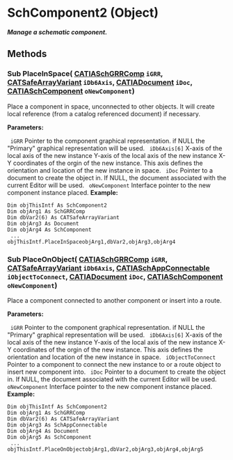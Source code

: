 # SchComponent2 (Object)

**_Manage a schematic component._**

## Methods

### Sub **PlaceInSpace**( [CATIASchGRRComp](../CATSchPlatformInterfaces/interface_SchGRRComp_19674.md)  `iGRR`,  [CATSafeArrayVariant](../System/typedef_CATSafeArrayVariant_73843.md)  `iDb6Axis`,  [CATIADocument](../InfInterfaces/interface_Document_14456.md)  `iDoc`,  [CATIASchComponent](../CATSchPlatformInterfaces/interface_SchComponent_31484.md)  `oNewComponent`)

Place a component in space, unconnected to other objects. It will create local reference (from a catalog referenced document) if necessary.

**Parameters:**

` iGRR`      Pointer to the component graphical representation. if NULL the "Primary" graphical representation will be used.
` iDb6Axis[6]`      X-axis of the local axis of the new instance Y-axis of the local axis of the new instance X-Y coordinates of the orgin of the new instance. This axis defines the orientation and location of the new instance in space.
` iDoc`      Pointer to a document to create the object in. If NULL, the document associated with the current Editor will be used.
` oNewComponent`      Interface pointer to the new component instance placed.
**Example:**

```VBScript
Dim objThisIntf As SchComponent2
Dim objArg1 As SchGRRComp
Dim dbVar2(6) As CATSafeArrayVariant
Dim objArg3 As Document
Dim objArg4 As SchComponent
 ...
objThisIntf.PlaceInSpaceobjArg1,dbVar2,objArg3,objArg4

```

### Sub **PlaceOnObject**( [CATIASchGRRComp](../CATSchPlatformInterfaces/interface_SchGRRComp_19674.md)  `iGRR`,  [CATSafeArrayVariant](../System/typedef_CATSafeArrayVariant_73843.md)  `iDb6Axis`,  [CATIASchAppConnectable](../CATSchPlatformInterfaces/interface_SchAppConnectable_60005.md)  `iObjectToConnect`,  [CATIADocument](../InfInterfaces/interface_Document_14456.md)  `iDoc`,  [CATIASchComponent](../CATSchPlatformInterfaces/interface_SchComponent_31484.md)  `oNewComponent`)

Place a component connected to another component or insert into a route.

**Parameters:**

` iGRR`      Pointer to the component graphical representation. if NULL the "Primary" graphical representation will be used.
` iDb6Axis[6]`      X-axis of the local axis of the new instance Y-axis of the local axis of the new instance X-Y coordinates of the orgin of the new instance. This axis defines the orientation and location of the new instance in space.
` iObjectToConnect`      Pointer to a component to connect the new instance to or a route object to insert new component into.
` iDoc`      Pointer to a document to create the object in. If NULL, the document associated with the current Editor will be used.
` oNewComponent`      Interface pointer to the new component instance placed.
**Example:**

```VBScript
Dim objThisIntf As SchComponent2
Dim objArg1 As SchGRRComp
Dim dbVar2(6) As CATSafeArrayVariant
Dim objArg3 As SchAppConnectable
Dim objArg4 As Document
Dim objArg5 As SchComponent
 ...
objThisIntf.PlaceOnObjectobjArg1,dbVar2,objArg3,objArg4,objArg5

```